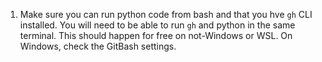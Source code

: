 1. Make sure you can run python code from bash and that you hve `gh` CLI installed.  You will need to be able to run `gh` and python in the same terminal.  This should happen for free on not-Windows or WSL.  On Windows, check the GitBash settings. 